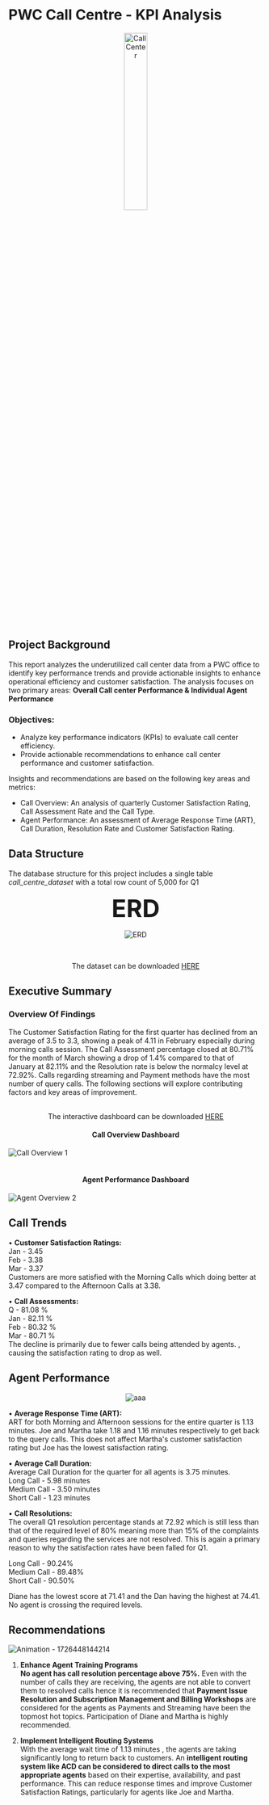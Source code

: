 # PWC Call Centre - KPI Analysis

<p align="center">
  <img src="https://github.com/user-attachments/assets/0e1abd21-52c1-45a7-99ff-b326e4a75d9b" alt="Call Center" width="30%">
</p>


## Project Background</br>
This report analyzes the underutilized call center data from a PWC office to identify key performance trends and provide actionable insights to enhance operational efficiency and customer satisfaction.
The analysis focuses on two primary areas: **Overall Call center Performance & Individual Agent Performance**

### Objectives:
- Analyze key performance indicators (KPIs) to evaluate call center efficiency.
- Provide actionable recommendations to enhance call center performance and customer satisfaction.

Insights and recommendations are based on the following key areas and metrics:</br>
- Call Overview: An analysis of quarterly Customer Satisfaction Rating, Call Assessment Rate and the Call Type.
- Agent Performance: An assessment of Average Response Time (ART), Call Duration, Resolution Rate and Customer Satisfaction Rating.

## Data Structure
The database structure for this project includes a single table *call_centre_dataset*
 with a total row count of 5,000 for Q1</br>

<p align="center"><b><font size="10">ERD</font></b></p>

<p align="center">
  <img src="https://github.com/user-attachments/assets/012b6c8b-a2a3-4dbd-8de5-bd0f87fefd52" alt="ERD">
</p>
</br>


<p align="center">
  The dataset can be downloaded <a href="https://github.com/srishupadhyay/PWC-Digital-Accelerator-PowerBI/issues/2#issue-2526578190">HERE</a>
</p>


## Executive Summary</br>
### Overview Of Findings
The Customer Satisfaction Rating for the first quarter has declined from an average of 3.5 to 3.3, showing a peak of 4.11 in February especially during morning calls session. The Call Assessment percentage closed at 80.71% for the month of March showing a drop of 1.4% compared to that of January at 82.11% and the Resolution rate is below the normalcy level at 72.92%. Calls regarding streaming and Payment methods have the most number of query calls. The following sections will explore contributing factors and key areas of improvement.</br></br>


<p align="center">
  The interactive dashboard can be downloaded <a href="https://github.com/srishupadhyay/PWC-Digital-Accelerator-PowerBI/blob/c4d0d44612b08dc535fdc5d791e6f27a3149f910/PWC%20-%20Data%20%2B%20Dashboard%20File/Call%20Center%20Dashboard.pbix">HERE</a>
</p>


<h4 align="center">Call Overview Dashboard</h4>

![Call Overview 1](https://github.com/user-attachments/assets/7de9313b-8fda-499c-b948-382368003cc3)</br>
</br>

<h4 align="center">Agent Performance Dashboard</h4>


![Agent Overview 2](https://github.com/user-attachments/assets/64a3678f-48be-4196-98b8-fa24e423dca1)


## Call Trends

• **Customer Satisfaction Ratings:**</br>
  Jan - 3.45</br>
  Feb - 3.38</br>
  Mar - 3.37</br>
Customers are more satisfied with the Morning Calls which doing better at 3.47 compared to the Afternoon Calls at 3.38.</br>

• **Call Assessments:**</br>
  Q   - 81.08 %</br>
  Jan - 82.11 %</br>
  Feb - 80.32 %</br>
  Mar - 80.71 %</br>
The decline is primarily due to fewer calls being attended by agents. , causing the satisfaction rating to drop as well.</br>

## Agent Performance
<p align="center">
  <img src="https://github.com/user-attachments/assets/4efa419e-fdcc-45bd-8c0b-d7241a7c3c12" alt="aaa">
</p>

• **Average Response Time (ART):**</br>
ART for both Morning and Afternoon sessions for the entire quarter is 1.13 minutes. Joe and Martha take 1.18 and 1.16 minutes respectively to get back to the query calls. This does not affect Martha's customer satisfaction rating but Joe has the lowest satisfaction rating.</br>

• **Average Call Duration:**</br>
Average Call Duration for the quarter for all agents is 3.75 minutes.</br>
Long Call    - 5.98 minutes</br>
Medium Call  - 3.50 minutes</br>
Short Call   - 1.23 minutes</br>

• **Call Resolutions:**</br>
The overall Q1 resolution percentage stands at 72.92 which is still less than that of the required level of 80% meaning more than 15% of the complaints and queries regarding the services are not resolved. This is again a primary reason to why the satisfaction rates have been falled for Q1.</br>

Long Call    - 90.24%</br>
Medium Call  - 89.48%</br>
Short Call   - 90.50%</br>

Diane has the lowest score at 71.41 and the Dan having the highest at 74.41. No agent is crossing the required levels.

## Recommendations

![Animation - 1726448144214](https://github.com/user-attachments/assets/c2174613-c613-4fcc-8db2-7198996db2fc)

1. **Enhance Agent Training Programs**</br>
**No agent has call resolution percentage above 75%.** Even with the number of calls they are receiving, the agents are not able to convert them to resolved calls hence it is recommended that **Payment Issue Resolution and Subscription Management and Billing Workshops** are considered for the agents as Payments and Streaming have been the topmost hot topics. Participation of Diane and Martha is highly recommended.</br>

2. **Implement Intelligent Routing Systems**</br>
With the average wait time of 1.13 minutes , the agents are taking significantly long to return back to customers. An **intelligent routing system like ACD can be considered to direct calls to the most appropriate agents** based on their expertise, availability, and past performance. This can reduce response times and improve Customer Satisfaction Ratings, particularly for agents like Joe and Martha.






